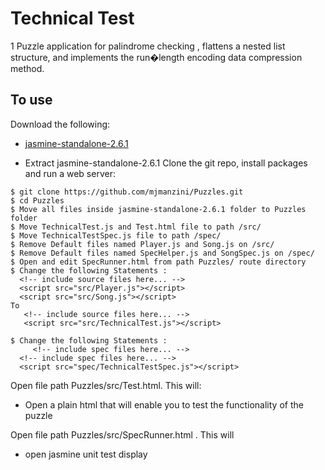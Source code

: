 # Technical Test

1 Puzzle application for palindrome checking , flattens a nested list structure, and implements the run�length encoding data compression method.

## To use

Download the following:

* [jasmine-standalone-2.6.1](https://github.com/jasmine/jasmine/releases)
- Extract jasmine-standalone-2.6.1 
Clone the git repo, install packages and run a web server:

```
$ git clone https://github.com/mjmanzini/Puzzles.git
$ cd Puzzles 
$ Move all files inside jasmine-standalone-2.6.1 folder to Puzzles folder 
$ Move TechnicalTest.js and Test.html file to path /src/
$ Move TechnicalTestSpec.js file to path /spec/
$ Remove Default files named Player.js and Song.js on /src/
$ Remove Default files named SpecHelper.js and SongSpec.js on /spec/
$ Open and edit SpecRunner.html from path Puzzles/ route directory 
$ Change the following Statements :
  <!-- include source files here... -->
  <script src="src/Player.js"></script>
  <script src="src/Song.js"></script>
To
   <!-- include source files here... -->
   <script src="src/TechnicalTest.js"></script>
   
$ Change the following Statements :  
     <!-- include spec files here... -->
  <!-- include spec files here... -->
  <script src="spec/TechnicalTestSpec.js"></script>
```

Open file path Puzzles/src/Test.html. This will:

* Open a plain html that will enable you to test the functionality of the puzzle

Open file path Puzzles/src/SpecRunner.html . This will

*	open jasmine unit test display 

